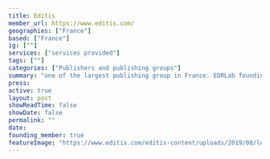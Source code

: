 ```yaml
---
title: Editis 
member_url: https://www.editis.com/
geographies: ["France"]
based: ["France"]
ig: [""] 
services: ["services provided"] 
tags: [""]
categories: ["Publishers and publishing groups"]
summary: "one of the largest publishing group in France. EDRLab founding member."
press:
active: true
layout: post
showReadTime: false
showDate: false
permalink: ""
date: 
founding_member: true
featureImage: "https://www.editis.com/editis-content/uploads/2019/08/logo_editis.png"
---
```

